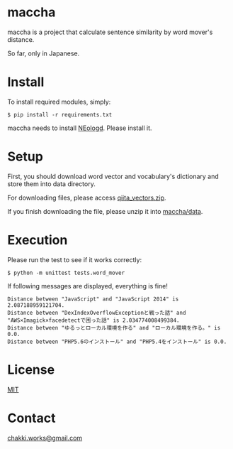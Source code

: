 # maccha
maccha is a project that calculate sentence similarity by word mover's distance.

So far, only in Japanese.

# Install
To install required modules, simply:

```
$ pip install -r requirements.txt
```

maccha needs to install [NEologd](https://github.com/neologd/mecab-ipadic-neologd). Please install it.

# Setup
First, you should download word vector and vocabulary's dictionary and store them into data directory.

For downloading files, please access [qiita_vectors.zip](https://drive.google.com/open?id=0ByFQ96A4DgSPeERUOE81c2h6SUU).

If you finish downloading the file, please unzip it into [maccha/data](https://github.com/chakki-works/maccha/tree/master/data).


# Execution

Please run the test to see if it works correctly:


```
$ python -m unittest tests.word_mover
```

If following messages are displayed, everything is fine!

```
Distance between "JavaScript" and "JavaScript 2014" is 2.087188959121704.
Distance between "DexIndexOverflowExceptionと戦った話" and "AWS×Imagick×facedetectで困った話" is 2.034774008499384.
Distance between "ゆるっとローカル環境を作る" and "ローカル環境を作る。" is 0.0.
Distance between "PHP5.6のインストール" and "PHP5.4をインストール" is 0.0.
```


# License
[MIT](https://github.com/chakki-works/maccha/blob/master/LICENSE)

# Contact
<a href="&#x63;&#x68;&#x61;&#x6b;&#x6b;&#x69;&#x2e;&#x77;&#x6f;&#x72;&#x6b;&#x73;&#x40;&#x67;&#x6d;&#x61;&#x69;&#x6c;&#x2e;&#x63;&#x6f;&#x6d;">&#x63;&#x68;&#x61;&#x6b;&#x6b;&#x69;&#x2e;&#x77;&#x6f;&#x72;&#x6b;&#x73;&#x40;&#x67;&#x6d;&#x61;&#x69;&#x6c;&#x2e;&#x63;&#x6f;&#x6d;</a>
